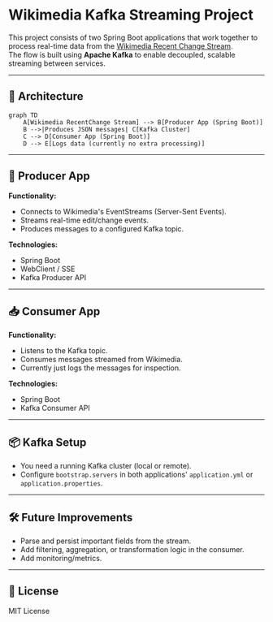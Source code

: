 # Wikimedia Kafka Streaming Project

This project consists of two Spring Boot applications that work together to process real-time data from the [Wikimedia Recent Change Stream](https://stream.wikimedia.org/v2/stream/recentchange).  
The flow is built using **Apache Kafka** to enable decoupled, scalable streaming between services.

---

## 📌 Architecture

```mermaid
graph TD
    A[Wikimedia RecentChange Stream] --> B[Producer App (Spring Boot)]
    B -->|Produces JSON messages| C[Kafka Cluster]
    C --> D[Consumer App (Spring Boot)]
    D --> E[Logs data (currently no extra processing)]
```

---

## 🚀 Producer App

**Functionality:**
- Connects to Wikimedia's EventStreams (Server-Sent Events).
- Streams real-time edit/change events.
- Produces messages to a configured Kafka topic.

**Technologies:**
- Spring Boot
- WebClient / SSE
- Kafka Producer API

---

## 📥 Consumer App

**Functionality:**
- Listens to the Kafka topic.
- Consumes messages streamed from Wikimedia.
- Currently just logs the messages for inspection.

**Technologies:**
- Spring Boot
- Kafka Consumer API

---

## 📦 Kafka Setup

- You need a running Kafka cluster (local or remote).
- Configure `bootstrap.servers` in both applications' `application.yml` or `application.properties`.

---

## 🛠️ Future Improvements

- Parse and persist important fields from the stream.
- Add filtering, aggregation, or transformation logic in the consumer.
- Add monitoring/metrics.

---

## 📄 License

MIT License

